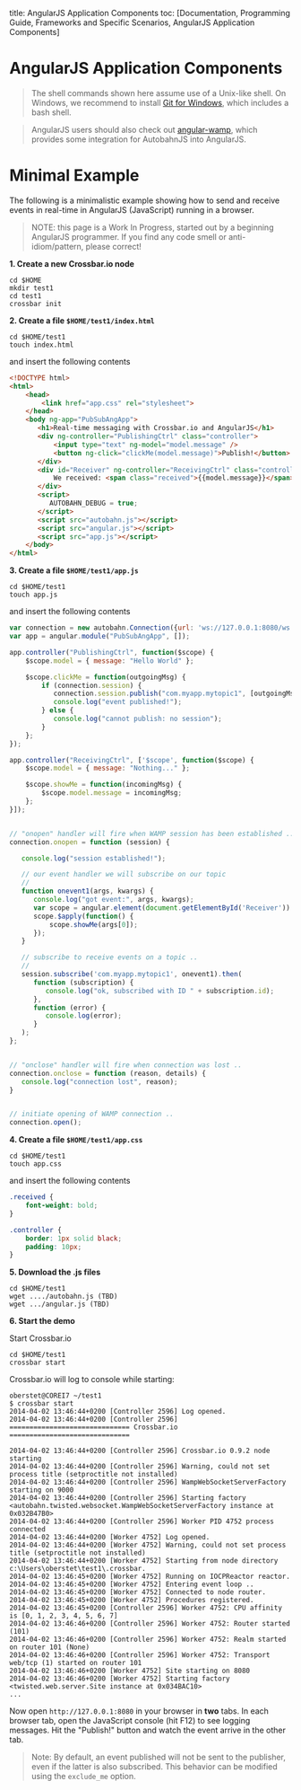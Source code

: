 title: AngularJS Application Components
toc: [Documentation, Programming Guide, Frameworks and Specific Scenarios, AngularJS Application Components]

# AngularJS Application Components

> The shell commands shown here assume use of a Unix-like shell. On Windows, we recommend to install [Git for Windows](http://msysgit.github.io/), which includes a bash shell.

> AngularJS users should also check out [angular-wamp](https://github.com/voryx/angular-wamp), which provides some integration for AutobahnJS into AngularJS.

# Minimal Example

The following is a minimalistic example showing how to send and receive events in real-time in AngularJS (JavaScript) running in a browser.

> NOTE: this page is a Work In Progress, started out by a beginning AngularJS programmer. If you find any code smell or anti-idiom/pattern, please correct!

**1. Create a new Crossbar.io node**

```console
cd $HOME
mkdir test1
cd test1
crossbar init
```

**2. Create a file `$HOME/test1/index.html`**

```console
cd $HOME/test1
touch index.html
```

and insert the following contents

```html
<!DOCTYPE html>
<html>
    <head>
        <link href="app.css" rel="stylesheet">
    </head>
    <body ng-app="PubSubAngApp">
       <h1>Real-time messaging with Crossbar.io and AngularJS</h1>
       <div ng-controller="PublishingCtrl" class="controller">
           <input type="text" ng-model="model.message" />
           <button ng-click="clickMe(model.message)">Publish!</button>
       </div>
       <div id="Receiver" ng-controller="ReceivingCtrl" class="controller">
           We received: <span class="received">{{model.message}}</span>
       </div>
       <script>
          AUTOBAHN_DEBUG = true;
       </script>
       <script src="autobahn.js"></script>
       <script src="angular.js"></script>
       <script src="app.js"></script>
    </body>
</html>
```

**3. Create a file `$HOME/test1/app.js`**

```console
cd $HOME/test1
touch app.js
```

and insert the following contents

```js
var connection = new autobahn.Connection({url: 'ws://127.0.0.1:8080/ws', realm: 'realm1'});
var app = angular.module("PubSubAngApp", []);

app.controller("PublishingCtrl", function($scope) {
    $scope.model = { message: "Hello World" };

    $scope.clickMe = function(outgoingMsg) {
        if (connection.session) {
           connection.session.publish("com.myapp.mytopic1", [outgoingMsg]);
           console.log("event published!");
        } else {
           console.log("cannot publish: no session");
        }
    };
});

app.controller("ReceivingCtrl", ['$scope', function($scope) {
    $scope.model = { message: "Nothing..." };

    $scope.showMe = function(incomingMsg) {
        $scope.model.message = incomingMsg;
    };
}]);


// "onopen" handler will fire when WAMP session has been established ..
connection.onopen = function (session) {

   console.log("session established!");

   // our event handler we will subscribe on our topic
   //
   function onevent1(args, kwargs) {
      console.log("got event:", args, kwargs);
      var scope = angular.element(document.getElementById('Receiver')).scope();
      scope.$apply(function() {
          scope.showMe(args[0]);
      });
   }

   // subscribe to receive events on a topic ..
   //
   session.subscribe('com.myapp.mytopic1', onevent1).then(
      function (subscription) {
         console.log("ok, subscribed with ID " + subscription.id);
      },
      function (error) {
         console.log(error);
      }
   );
};


// "onclose" handler will fire when connection was lost ..
connection.onclose = function (reason, details) {
   console.log("connection lost", reason);
}


// initiate opening of WAMP connection ..
connection.open();
```

**4. Create a file `$HOME/test1/app.css`**

```console
cd $HOME/test1
touch app.css
```

and insert the following contents

```css
.received {
    font-weight: bold;
}

.controller {
    border: 1px solid black;
    padding: 10px;
}
```

**5. Download the .js files**

```console
cd $HOME/test1
wget ..../autobahn.js (TBD)
wget .../angular.js (TBD)
```

**6. Start the demo**

Start Crossbar.io

```console
cd $HOME/test1
crossbar start
```

Crossbar.io will log to console while starting:

```console
oberstet@COREI7 ~/test1
$ crossbar start
2014-04-02 13:46:44+0200 [Controller 2596] Log opened.
2014-04-02 13:46:44+0200 [Controller 2596] ============================== Crossbar.io ==============================

2014-04-02 13:46:44+0200 [Controller 2596] Crossbar.io 0.9.2 node starting
2014-04-02 13:46:44+0200 [Controller 2596] Warning, could not set process title (setproctitle not installed)
2014-04-02 13:46:44+0200 [Controller 2596] WampWebSocketServerFactory starting on 9000
2014-04-02 13:46:44+0200 [Controller 2596] Starting factory <autobahn.twisted.websocket.WampWebSocketServerFactory instance at 0x032B47B0>
2014-04-02 13:46:44+0200 [Controller 2596] Worker PID 4752 process connected
2014-04-02 13:46:44+0200 [Worker 4752] Log opened.
2014-04-02 13:46:44+0200 [Worker 4752] Warning, could not set process title (setproctitle not installed)
2014-04-02 13:46:44+0200 [Worker 4752] Starting from node directory c:\Users\oberstet\test1\.crossbar.
2014-04-02 13:46:45+0200 [Worker 4752] Running on IOCPReactor reactor.
2014-04-02 13:46:45+0200 [Worker 4752] Entering event loop ..
2014-04-02 13:46:45+0200 [Worker 4752] Connected to node router.
2014-04-02 13:46:45+0200 [Worker 4752] Procedures registered.
2014-04-02 13:46:45+0200 [Controller 2596] Worker 4752: CPU affinity is [0, 1, 2, 3, 4, 5, 6, 7]
2014-04-02 13:46:46+0200 [Controller 2596] Worker 4752: Router started (101)
2014-04-02 13:46:46+0200 [Controller 2596] Worker 4752: Realm started on router 101 (None)
2014-04-02 13:46:46+0200 [Controller 2596] Worker 4752: Transport web/tcp (1) started on router 101
2014-04-02 13:46:46+0200 [Worker 4752] Site starting on 8080
2014-04-02 13:46:46+0200 [Worker 4752] Starting factory <twisted.web.server.Site instance at 0x034BAC10>
...
```

Now open `http://127.0.0.1:8080` in your browser in **two** tabs. In each browser tab, open the JavaScript console (hit F12) to see logging messages. Hit the "Publish!" button and watch the event arrive in the other tab.



> Note: By default, an event published will not be sent to the publisher, even if the latter is also subscribed. This behavior can be modified using the `exclude_me` option.
